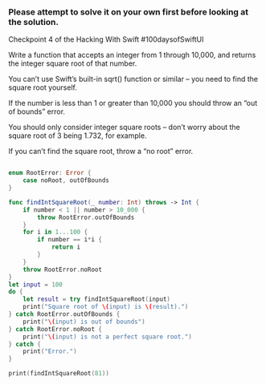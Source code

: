 ### Please attempt to solve it on your own first before looking at the solution.

Checkpoint 4 of the Hacking With Swift #100daysofSwiftUI

Write a function that accepts an integer from 1 through 10,000, and returns the integer square root of that number.

You can’t use Swift’s built-in sqrt() function or similar – you need to find the square root yourself.

If the number is less than 1 or greater than 10,000 you should throw an “out of bounds” error.

You should only consider integer square roots – don’t worry about the square root of 3 being 1.732, for example.

If you can’t find the square root, throw a “no root” error.

```swift

enum RootError: Error {
    case noRoot, outOfBounds
}

func findIntSquareRoot(_ number: Int) throws -> Int {
    if number < 1 || number > 10_000 {
        throw RootError.outOfBounds
    }
    for i in 1...100 {
        if number == i*i {
            return i
        }
    }
    throw RootError.noRoot
}
let input = 100
do {
    let result = try findIntSquareRoot(input)
    print("Square root of \(input) is \(result).")
} catch RootError.outOfBounds {
    print("\(input) is out of bounds")
} catch RootError.noRoot {
    print("\(input) is not a perfect square root.")
} catch {
    print("Error.")
}

print(findIntSquareRoot(81))

```

